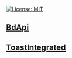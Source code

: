 [![License: MIT](https://img.shields.io/badge/License-MIT-blue.svg)](./LICENSE)
## [BdApi](./BdApi)
## [ToastIntegrated](./ToastIntegrated)
